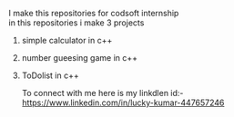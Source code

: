 I make this repositories for codsoft internship      
in this repositories i make 3 projects 
1. simple calculator in c++
2. number gueesing game in c++
3. ToDolist in c++


   To connect with me here is my linkdlen id:- https://www.linkedin.com/in/lucky-kumar-447657246
